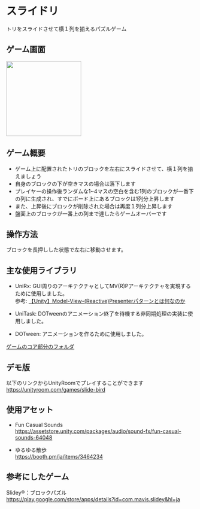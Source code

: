 # スライドリ

トリをスライドさせて横１列を揃えるパズルゲーム

## ゲーム画面

<img src="Images/sample.gif" width="200">

## ゲーム概要

* ゲーム上に配置されたトリのブロックを左右にスライドさせて、横１列を揃えましょう
* 自身のブロックの下が空きマスの場合は落下します
* プレイヤーの操作後ランダムな1~4マスの空白を含む1列のブロックが一番下の列に生成され、すでにボード上にあるブロックは1列分上昇します
* また、上昇後にブロックが削除された場合は再度１列分上昇します
* 盤面上のブロックが一番上の列まで達したらゲームオーバーです

## 操作方法

ブロックを長押しした状態で左右に移動させます。

## 主な使用ライブラリ

* UniRx: GUI周りのアーキテクチャとしてMV(R)Pアーキテクチャを実現するために使用しました。  
参考: [【Unity】Model-View-(Reactive)Presenterパターンとは何なのか](https://qiita.com/toRisouP/items/5365936fc14c7e7eabf9)

* UniTask: DOTweenのアニメーション終了を待機する非同期処理の実装に使用しました。

* DOTween: アニメーションを作るために使用しました。

[ゲームのコア部分のフォルダ](https://github.com/maropiyo/SlideBird/tree/master/Assets/Project/Game)

## デモ版

以下のリンクからUnityRoomでプレイすることができます  
https://unityroom.com/games/slide-bird

## 使用アセット

* Fun Casual Sounds  
https://assetstore.unity.com/packages/audio/sound-fx/fun-casual-sounds-64048

* ゆるゆる散歩  
https://booth.pm/ja/items/3464234

## 参考にしたゲーム

Slidey®：ブロックパズル  
https://play.google.com/store/apps/details?id=com.mavis.slidey&hl=ja
